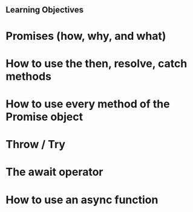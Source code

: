 ## Learning Objectives
# Promises (how, why, and what)
# How to use the then, resolve, catch methods
# How to use every method of the Promise object
# Throw / Try
# The await operator
# How to use an async function
